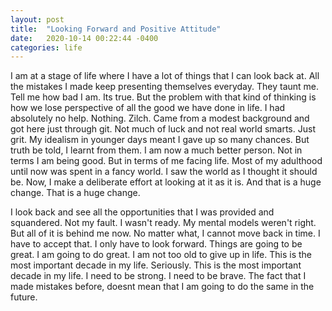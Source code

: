 ```yaml
---
layout: post
title:  "Looking Forward and Positive Attitude"
date:   2020-10-14 00:22:44 -0400
categories: life
---
```

I am at a stage of life where I have a lot of things that I can look back at. All the mistakes I made keep presenting themselves everyday. They taunt me. Tell me how bad I am. Its true. But the problem with that kind of thinking is how we lose perspective of all the good we have done in life. I had absolutely no help. Nothing. Zilch. Came from a modest background and got here just through git. Not much of luck and not real world smarts. Just grit. My idealism in younger days meant I gave up so many chances. But truth be told, I learnt from them. I am now a much better person. Not in terms I am being good. But in terms of me facing life. Most of my adulthood until now was spent in a fancy world. I saw the world as I thought it should be. Now, I make a deliberate effort at looking at it as it is. And that is a huge change. That is a huge change.

I look back and see all the opportunities that I was provided and squandered. Not my fault. I wasn't ready. My mental models weren't right. But all of it is behind me now. No matter what, I cannot move back in time. I have to accept that. I only have to look forward. Things are going to be great. I am going to do great. I am not too old to give up in life. This is the most important decade in my life. Seriously. This is the most important decade in my life. I need to be strong. I need to be brave. The fact that I made mistakes before, doesnt mean that I am going to do the same in the future. 

